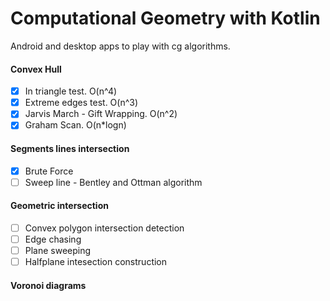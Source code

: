# Computational Geometry with Kotlin
Android and desktop apps to play with cg algorithms.

#### Convex Hull
* [x] In triangle test. O(n^4)
* [x] Extreme edges test. O(n^3)
* [x] Jarvis March - Gift Wrapping. O(n^2)
* [x] Graham Scan. O(n*logn)

#### Segments lines intersection
* [x] Brute Force
* [ ] Sweep line - Bentley and Ottman algorithm

#### Geometric intersection
* [ ] Convex polygon intersection detection
* [ ] Edge chasing
* [ ] Plane sweeping
* [ ] Halfplane intesection construction

#### Voronoi diagrams
